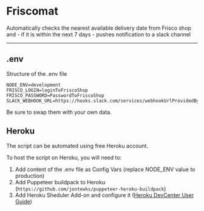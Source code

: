 # Friscomat

Automatically checks the nearest available delivery date from Frisco shop and - if it is within the next 7 days - pushes notification to a slack channel

---

## .env

Structure of the .env file

``` env
NODE_ENV=development
FRISCO_LOGIN=loginToFriscoShop
FRISCO_PASSWORD=PasswordToFriscoShop
SLACK_WEBHOOK_URL=https://hooks.slack.com/services/webhookUrlProvidedBySlackAPI
```

Be sure to swap them with your own data.

## Heroku

The script can be automated using free Heroku account.

To host the script on Heroku, you will need to:

1. Add content of the .env file as Config Vars (replace NODE_ENV value to production)
2. Add Puppeteer buildpack to Heroku (`https://github.com/jontewks/puppeteer-heroku-buildpack`)
3. Add Heroku Sheduler Add-on and configure it ([Heroku DevCenter User Guide](https://devcenter.heroku.com/articles/scheduler))

